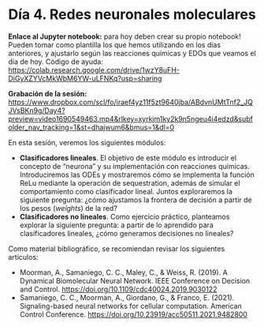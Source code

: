 # Día 4. Redes neuronales moleculares

**Enlace al Jupyter notebook:** para hoy deben crear su propio notebook! Pueden tomar como plantilla los que hemos utilizando en los días anteriores, y ajustarlo según las reacciones químicas y EDOs que veamos el día de hoy. Código de ayuda: https://colab.research.google.com/drive/1wzY8uFH-DiGyXZYVcMkWbM6YW-uLFNKq?usp=sharing

**Grabación de la sesión:** https://www.dropbox.com/scl/fo/iraef4yz11f5zt9640jba/ABdvnUMtTnf2_JQJVsBKn9g/Day4?preview=video1690549463.mp4&rlkey=xyrkjm1ky2k9n5ngeu4i4edzd&subfolder_nav_tracking=1&st=dhajwum6&bmus=1&dl=0

En esta sesión, veremos los siguientes módulos:
* **Clasificadores lineales**. El objetivo de este módulo es introducir el concepto de “neurona” y su implementación con reacciones químicas. Introduciremos las ODEs y mostraremos cómo se implementa la función ReLu mediante la operación de sequestration, además de simular el comportamiento como clasificador lineal. Juntos exploraremos la siguiente pregunta: ¿cómo ajustamos la frontera de decisión a partir de los pesos (*weights*) de la red?
* **Clasificadores no lineales**. Como ejercicio práctico, planteamos explorar la siguiente pregunta: a partir de lo aprendido para clasificadores lineales, ¿cómo generamos decisiones no lineales?

Como material bibliográfico, se recomiendan revisar los siguientes artículos:
* Moorman, A., Samaniego, C. C., Maley, C., & Weiss, R. (2019). A Dynamical Biomolecular Neural Network. IEEE Conference on Decision and Control. https://doi.org/10.1109/cdc40024.2019.9030122
* Samaniego, C. C., Moorman, A., Giordano, G., & Franco, E. (2021). Signaling-based neural networks for cellular computation. American Control Conference. https://doi.org/10.23919/acc50511.2021.9482800





